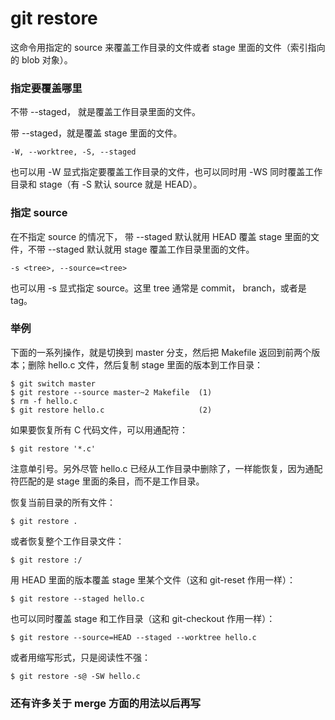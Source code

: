 # git restore

这命令用指定的 source 来覆盖工作目录的文件或者 stage 里面的文件（索引指向的 blob 对象）。

### 指定要覆盖哪里

不带 --staged， 就是覆盖工作目录里面的文件。

带 --staged，就是覆盖 stage 里面的文件。

    -W, --worktree, -S, --staged

也可以用 -W 显式指定要覆盖工作目录的文件，也可以同时用 -WS 同时覆盖工作目录和 stage（有 -S 默认 source 就是 HEAD）。

### 指定 source

在不指定 source 的情况下， 带 --staged 默认就用 HEAD 覆盖 stage 里面的文件，不带 --staged 默认就用 stage 覆盖工作目录里面的文件。

    -s <tree>, --source=<tree>

也可以用 -s 显式指定 source。这里 tree 通常是 commit， branch，或者是 tag。

### 举例

下面的一系列操作，就是切换到 master 分支，然后把 Makefile 返回到前两个版本；删除 hello.c 文件，然后复制 stage 里面的版本到工作目录：

    $ git switch master
    $ git restore --source master~2 Makefile  (1)
    $ rm -f hello.c
    $ git restore hello.c                     (2)

如果要恢复所有 C 代码文件，可以用通配符：

    $ git restore '*.c'

注意单引号。另外尽管 hello.c 已经从工作目录中删除了，一样能恢复，因为通配符匹配的是 stage 里面的条目，而不是工作目录。

恢复当前目录的所有文件：

    $ git restore .

或者恢复整个工作目录文件：

    $ git restore :/

用 HEAD 里面的版本覆盖 stage 里某个文件（这和 git-reset 作用一样）：

    $ git restore --staged hello.c

也可以同时覆盖 stage 和工作目录（这和 git-checkout 作用一样）：

    $ git restore --source=HEAD --staged --worktree hello.c

或者用缩写形式，只是阅读性不强：

    $ git restore -s@ -SW hello.c

### 还有许多关于 merge 方面的用法以后再写